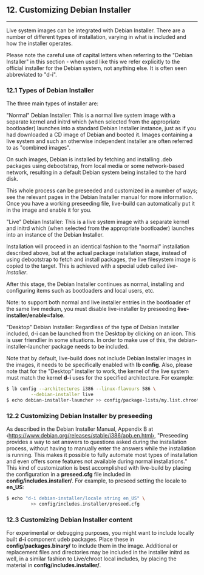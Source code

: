 
## 12. Customizing Debian Installer
--------

Live system images can be integrated with Debian Installer. There are a number of different types of installation, varying in what is included and how the installer operates.

Please note the careful use of capital letters when referring to the "Debian Installer" in this section - when used like this we refer explicitly to the official installer for the Debian system, not anything else. It is often seen abbreviated to "d-i".

### 12.1 Types of Debian Installer

The three main types of installer are:

"Normal" Debian Installer: This is a normal live system image with a separate kernel and initrd which (when selected from the appropriate bootloader) launches into a standard Debian Installer instance, just as if you had downloaded a CD image of Debian and booted it. Images containing a live system and such an otherwise independent installer are often referred to as "combined images".

On such images, Debian is installed by fetching and installing .deb packages using debootstrap, from local media or some network-based network, resulting in a default Debian system being installed to the hard disk.

This whole process can be preseeded and customized in a number of ways; see the relevant pages in the Debian Installer manual for more information. Once you have a working preseeding file, live-build can automatically put it in the image and enable it for you.

"Live" Debian Installer: This is a live system image with a separate kernel and initrd which (when selected from the appropriate bootloader) launches into an instance of the Debian Installer.

Installation will proceed in an identical fashion to the "normal" installation described above, but at the actual package installation stage, instead of using debootstrap to fetch and install packages, the live filesystem image is copied to the target. This is achieved with a special udeb called *live-installer*.

After this stage, the Debian Installer continues as normal, installing and configuring items such as bootloaders and local users, etc.

Note: to support both normal and live installer entries in the bootloader of the same live medium, you must disable live-installer by preseeding **live-installer/enable=false**.

"Desktop" Debian Installer: Regardless of the type of Debian Installer included, d-i can be launched from the Desktop by clicking on an icon. This is user friendlier in some situations. In order to make use of this, the debian-installer-launcher package needs to be included.

Note that by default, live-build does not include Debian Installer images in the images, it needs to be specifically enabled with **lb config**. Also, please note that for the "Desktop" installer to work, the kernel of the live system must match the kernel **d-i** uses for the specified architecture. For example:

```bash
$ lb config --architectures i386 --linux-flavours 586 \
         --debian-installer live
$ echo debian-installer-launcher >> config/package-lists/my.list.chroot
```

### 12.2 Customizing Debian Installer by preseeding

As described in the Debian Installer Manual, Appendix B at ‹https://www.debian.org/releases/stable/i386/apb.en.html›, "Preseeding provides a way to set answers to questions asked during the installation process, without having to manually enter the answers while the installation is running. This makes it possible to fully automate most types of installation and even offers some features not available during normal installations." This kind of customization is best accomplished with live-build by placing the configuration in a **preseed.cfg** file included in **config/includes.installer/**. For example, to preseed setting the locale to **en_US**:

```bash
$ echo "d-i debian-installer/locale string en_US" \
         >> config/includes.installer/preseed.cfg
```

### 12.3 Customizing Debian Installer content

For experimental or debugging purposes, you might want to include locally built **d-i** component udeb packages. Place these in **config/packages.binary/** to include them in the image. Additional or replacement files and directories may be included in the installer initrd as well, in a similar fashion to Live/chroot local includes, by placing the material in **config/includes.installer/**.
